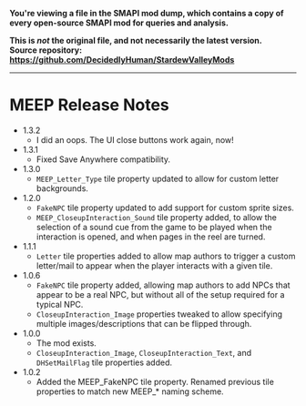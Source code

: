**You're viewing a file in the SMAPI mod dump, which contains a copy of every open-source SMAPI mod
for queries and analysis.**

**This is _not_ the original file, and not necessarily the latest version.**  
**Source repository: https://github.com/DecidedlyHuman/StardewValleyMods**

----

# MEEP Release Notes

* 1.3.2
  * I did an oops. The UI close buttons work again, now!
* 1.3.1
  * Fixed Save Anywhere compatibility.
* 1.3.0
  * `MEEP_Letter_Type` tile property updated to allow for custom letter backgrounds.
* 1.2.0
  * `FakeNPC` tile property updated to add support for custom sprite sizes.
  * `MEEP_CloseupInteraction_Sound` tile property added, to allow the selection of a sound cue from the game to be played when the interaction is opened, and when pages in the reel are turned.
* 1.1.1
  * `Letter` tile properties added to allow map authors to trigger a custom letter/mail to appear when the player interacts with a given tile.
* 1.0.6
  * `FakeNPC` tile property added, allowing map authors to add NPCs that appear to be a real NPC, but without all of the setup required for a typical NPC.
  * `CloseupInteraction_Image` properties tweaked to allow specifying multiple images/descriptions that can be flipped through.
* 1.0.0
  * The mod exists.
  * `CloseupInteraction_Image`, `CloseupInteraction_Text`, and `DHSetMailFlag` tile properties added.
* 1.0.2
  * Added the MEEP_FakeNPC tile property. Renamed previous tile properties to match new MEEP_* naming scheme.
